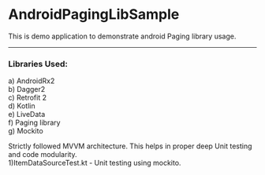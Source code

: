 # AndroidPagingLibSample
This is demo application to demonstrate android Paging library usage.

---
### Libraries Used:
a) AndroidRx2</br> 
b) Dagger2</br>
c) Retrofit 2</br>
d) Kotlin</br>
e) LiveData</br>
f) Paging library</br>
g) Mockito</br>

Strictly followed MVVM architecture. This helps in proper deep Unit testing and code modularity.</br>
1)ItemDataSourceTest.kt -  Unit testing using mockito.
